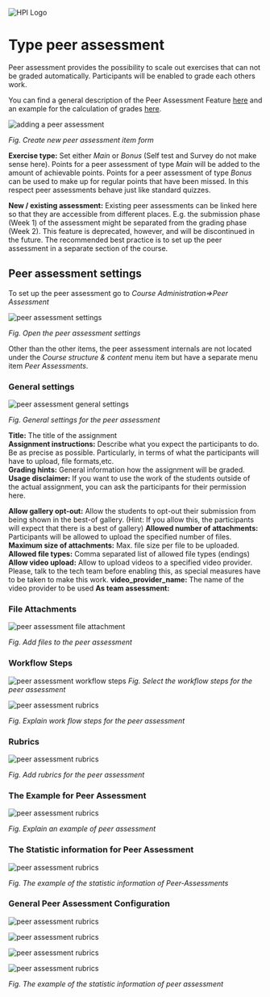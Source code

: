 ![HPI Logo](../../../img/HPI_Logo.png)

# Type peer assessment
Peer assessment provides the possibility to scale out exercises that can not be graded automatically.
Participants will be enabled to grade each others work.

You can find a general description of the Peer Assessment Feature [here](https://open.hpi.de/pages/p_a)
and an example for the calculation of grades [here](https://open.hpi.de/pages/p_a_grading).  

  

![adding a peer assessment](../../../img/05/peer_assessment.png)

*Fig. Create new peer assessment item form*


**Exercise type:** Set either *Main* or *Bonus* (Self test and Survey do not make sense here). 
Points for a peer assessment of type *Main* will be added to the amount of achievable points. Points for a peer assessment of type *Bonus* can be used to make up for regular points that have been missed. In this respect peer assessments behave just like standard quizzes. 

**New / existing assessment:** Existing peer assessments can be linked here so that they are accessible from different places. E.g. the submission phase (Week 1) of the assessment might be separated from the grading phase (Week 2). This feature is deprecated, however, and will be discontinued in the future. The recommended best practice is to set up the peer assessment in a separate section of the course.


## Peer assessment settings
To set up the peer assessment go to *Course Administration=>Peer Assessment* 



![peer assessment settings](../../../img/10/pa_settings.png)

*Fig. Open the peer assessment settings* 


Other than the other items, the peer assessment internals are not located under the *Course structure & content* menu item but have a separate menu item *Peer Assessments*. 

### General settings



![peer assessment general settings](../../../img/10/pa_general_settings.png)

*Fig. General settings for the peer assessment*


**Title:** The title of the assignment  
**Assignment instructions:** Describe what you expect the participants to do. Be as precise as possible. Particularly, in terms of what the participants will have to upload, file formats,etc.   
**Grading hints:** General information how the assignment will be graded.  
**Usage disclaimer:** If you want to use the work of the students outside of the actual assignment, you can ask the participants for their permission here.  

**Allow gallery opt-out:** Allow the students to opt-out their submission from being shown  in the best-of gallery. (Hint: If you allow this, the participants will expect that there is a best of gallery)
**Allowed number of attachments:** Participants will be allowed to upload the specified number of files.  
**Maximum size of attachments:** Max. file size per file to be uploaded.  
**Allowed file types:** Comma separated list of allowed file types (endings)
**Allow video upload:** Allow to upload videos to a specified video provider. Please, talk to the tech team before enabling this, as special measures have to be taken to make this work.
**video_provider_name:** The name of the video provider to be used 
**As team assessment:**


### File Attachments



![peer assessment file attachment](../../../img/10/pa_files.png)

*Fig. Add files to the peer assessment*


### Workflow Steps



![peer assessment workflow steps](../../../img/10/workflow_phases_peer_assessment.png)
*Fig. Select the workflow steps for the peer assessment*




![peer assessment rubrics](../../../img/10/workflow_phases_peer_assessment2.png)

*Fig. Explain work flow steps for the peer assessment*


### Rubrics



![peer assessment rubrics](../../../img/10/grading_rubric_peer_assessment.png)

*Fig. Add rubrics for the peer assessment*


### The Example for Peer Assessment



![peer assessment rubrics](../../../img/10/peer-assessment-explain.png)

*Fig. Explain an example of peer assessment*


### The Statistic information for Peer Assessment



![peer assessment rubrics](../../img/features/itemtypes/peer_Assessment_1.png)

*Fig. The example of the statistic information of Peer-Assessments* 


### General Peer Assessment Configuration



![peer assessment rubrics](../../../img/10/peer_Assessment_2.png)

![peer assessment rubrics](../../../img/10/peer_assessment_3.png)

![peer assessment rubrics](../../../img/10/peer_assessment_5.png)

![peer assessment rubrics](../../../img/10/peer_assessment_6.png)

*Fig. The example of the statistic information of peer assessment* 

